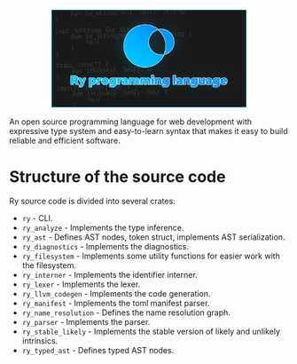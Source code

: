 <p align="center"><img width="70%" src="../additional/icon/banner.png" alt="rycon"></p>

An open source programming language for web development with expressive type system and easy-to-learn syntax that makes it easy to build reliable and efficient software.

# Structure of the source code

Ry source code is divided into several crates:

- `ry` - CLI.
- `ry_analyze` - Implements the type inference.
- `ry_ast` - Defines AST nodes, token struct, implements AST serialization.
- `ry_diagnostics` - Implements the diagnostics.
- `ry_filesystem` - Implements some utility functions for easier work with the filesystem.
- `ry_interner` - Implements the identifier interner.
- `ry_lexer` - Implements the lexer.
- `ry_llvm_codegen` - Implements the code generation.
- `ry_manifest` - Implements the toml manifest parser.
- `ry_name_resolution` - Defines the name resolution graph.
- `ry_parser` - Implements the parser.
- `ry_stable_likely` - Implements the stable version of likely and unlikely intrinsics.
- `ry_typed_ast` - Defines typed AST nodes.

